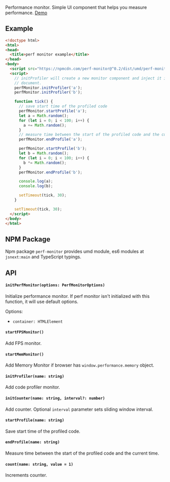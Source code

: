 Performance monitor. Simple UI component that helps you measure performance.
[Demo](http://localvoid.github.io/kivi-dbmonster/)

## Example

```html
<!doctype html>
<html>
<head>
  <title>perf monitor example</title>
</head>
<body>
  <script src="https://npmcdn.com/perf-monitor@^0.2/dist/umd/perf-monitor.js"></script>
  <script>
    // initProfiler will create a new monitor component and inject it into your
    // document.
    perfMonitor.initProfiler('a');
    perfMonitor.initProfiler('b');

    function tick() {
      // save start time of the profiled code
      perfMonitor.startProfile('a');
      let a = Math.random();
      for (let i = 0; i < 100; i++) {
        a += Math.random();
      }
      // measure time between the start of the profiled code and the current time
      perfMonitor.endProfile('a');

      perfMonitor.startProfile('b');
      let b = Math.random();
      for (let i = 0; i < 100; i++) {
        b *= Math.random();
      }
      perfMonitor.endProfile('b');

      console.log(a);
      console.log(b);

      setTimeout(tick, 30);
    }

    setTimeout(tick, 30);
  </script>
</body>
</html>
```

## NPM Package

Npm package `perf-monitor` provides umd module, es6 modules at `jsnext:main` and TypeScript typings.

## API

#### `initPerfMonitor(options: PerfMonitorOptions)`

Initialize performance monitor. If perf monitor isn't initialized with this function, it will use default options.

Options:

 - `container: HTMLElement`

#### `startFPSMonitor()`

Add FPS monitor.

#### `startMemMonitor()`

Add Memory Monitor if browser has `window.performance.memory` object.

#### `initProfiler(name: string)`

Add code profiler monitor.

#### `initCounter(name: string, interval?: number)`

Add counter. Optional `interval` parameter sets sliding window interval.

#### `startProfile(name: string)`

Save start time of the profiled code.

#### `endProfile(name: string)`

Measure time between the start of the profiled code and the current time.

#### `count(name: string, value = 1)`

Increments counter.

